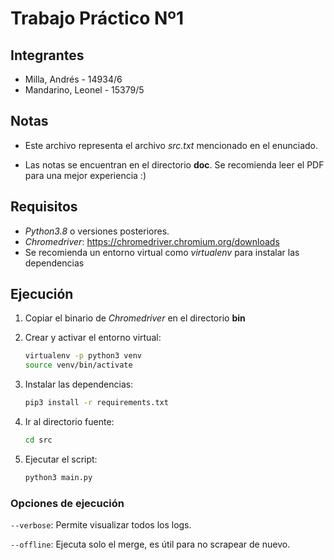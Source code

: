 # Trabajo Práctico Nº1

## Integrantes

- Milla, Andrés - 14934/6
- Mandarino, Leonel - 15379/5

## Notas

- Este archivo representa el archivo *src.txt* mencionado en el enunciado.

- Las notas se encuentran en el directorio **doc**. Se recomienda leer el PDF para una mejor experiencia :)

## Requisitos

- *Python3.8* o versiones posteriores.
- *Chromedriver*: https://chromedriver.chromium.org/downloads
- Se recomienda un entorno virtual como *virtualenv* para instalar las dependencias

## Ejecución

1. Copiar el binario de *Chromedriver* en el directorio **bin**

2. Crear y activar el entorno virtual:

   ```bash
   virtualenv -p python3 venv
   source venv/bin/activate
   ```

3. Instalar las dependencias:

   ```bash
   pip3 install -r requirements.txt
   ```

4. Ir al directorio fuente:

   ```bash
   cd src
   ```

5. Ejecutar el script:

   ```bash
   python3 main.py
   ```

### Opciones de ejecución

`--verbose`: Permite visualizar todos los logs.

`--offline`: Ejecuta solo el merge, es útil para no scrapear de nuevo.
